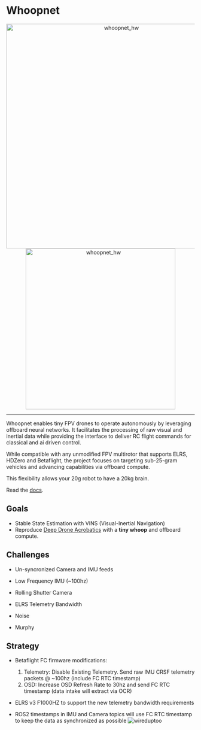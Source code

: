# Whoopnet
<div align="center">
  <img src="https://github.com/user-attachments/assets/7331890b-623d-4bba-9e12-3f2614ad0907" alt="whoopnet_hw" width="600" style="display:inline-block; margin-right: 10px;">
  <img src="https://github.com/user-attachments/assets/414608c7-fce0-4ee1-b526-d78d7cb91b39" alt="whoopnet_hw" height="430" width="400" style="display:inline-block;">
</div>

___
Whoopnet enables tiny FPV drones to operate autonomously by leveraging offboard neural networks. It facilitates the processing of raw visual and inertial data while providing the interface to deliver RC flight commands for classical and ai driven control.

While compatible with any unmodified FPV multirotor that supports ELRS, HDZero and Betaflight, the project focuses on targeting sub-25-gram vehicles and advancing capabilities via offboard compute.

This flexibility allows your 20g robot to have a 20kg brain.

Read the [docs](https://github.com/nfreq/whoopnet/wiki).
## Goals
* Stable State Estimation with VINS (Visual-Inertial Navigation)
* Reproduce [Deep Drone Acrobatics](https://arxiv.org/pdf/2006.05768) with a **tiny whoop** and offboard compute.

## Challenges
* Un-syncronized Camera and IMU feeds
* Low Frequency IMU (~100hz)
* Rolling Shutter Camera
* ELRS Telemetry Bandwidth
* Noise

* Murphy

## Strategy
* Betaflight FC firmware modifications:
  1. Telemetry: Disable Existing Telemetry. Send raw IMU CRSF telemetry packets @ ~100hz (include FC RTC timestamp)
  2. OSD: Increase OSD Refresh Rate to 30hz and send FC RTC timestamp (data intake will extract via OCR)
     
* ELRS v3 F1000HZ to support the new telemetry bandwidth requirements
  
* ROS2 timestamps in IMU and Camera topics will use FC RTC timestamp to keep the data as synchronized as possible
![wireduptoo](https://github.com/user-attachments/assets/7331890b-623d-4bba-9e12-3f2614ad0907)
